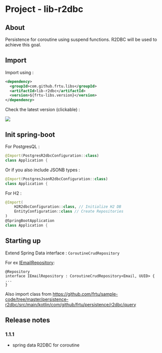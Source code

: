 # Project - lib-r2dbc

## About

Persistence for coroutine using suspend functions. R2DBC will be used to achieve this goal.

## Import

Import using :

```XML
<dependency>
  <groupId>com.github.frtu.libs</groupId>
  <artifactId>lib-r2dbc</artifactId>
  <version>${frtu-libs.version}</version>
</dependency>
```

Check the latest version (clickable) :

[<img src="https://img.shields.io/maven-central/v/com.github.frtu.libs/lib-r2dbc.svg?label=latest%20release%20:%20lib-r2dbc"/>](https://search.maven.org/#search%7Cga%7C1%7Ca%3A%22lib-r2dbc%22+g%3A%22com.github.frtu.libs%22)

## Init spring-boot

For PostgresQL :

```kotlin
@Import(PostgresR2dbcConfiguration::class)
class Application {
```

Or if you also include JSONB types :

```kotlin
@Import(PostgresJsonR2dbcConfiguration::class)
class Application {
```

For H2 :

```kotlin
@Import(
    H2R2dbcConfiguration::class, // Initialize H2 DB
    EntityConfiguration::class // Create Repositories
)
@SpringBootApplication
class Application {
```

## Starting up

Extend Spring Data interface : ```CoroutineCrudRepository```

For
ex [IEmailRepository](https://github.com/frtu/sample-code/blob/master/event-notification-mails/event-notification-web-coroutine-flow/src/main/kotlin/com/github/frtu/coroutine/persistence/IEmailRepository.kt):

```
@Repository
interface IEmailRepository : CoroutineCrudRepository<Email, UUID> {
...
}
```

Also import class from https://github.com/frtu/sample-code/tree/master/persistence-r2dbc/src/main/kotlin/com/github/frtu/persistence/r2dbc/query


## Release notes

### 1.1.1

* spring data R2DBC for coroutine
